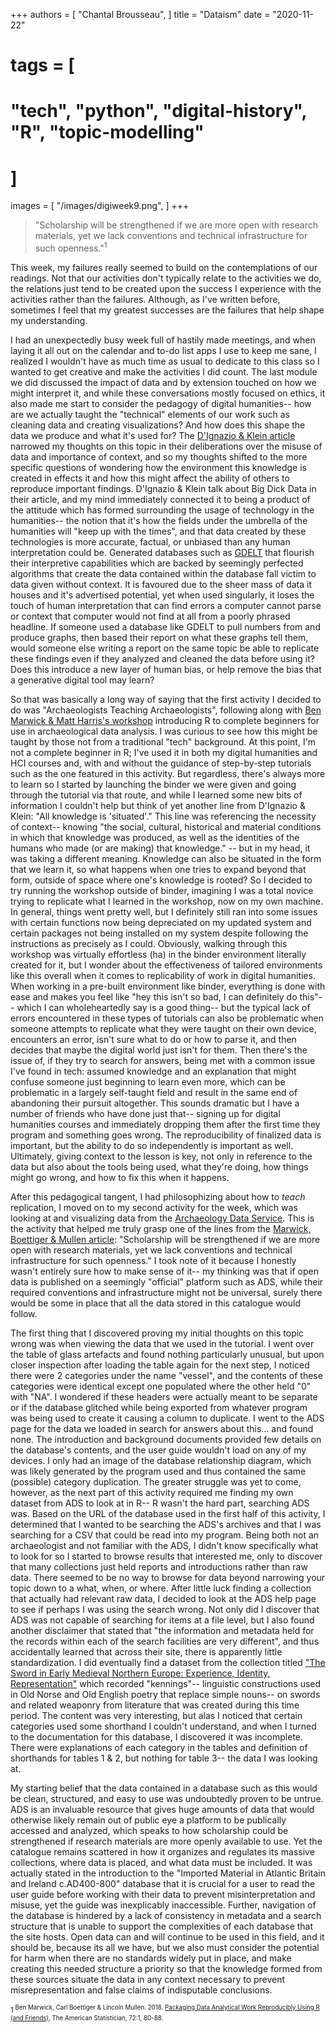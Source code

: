 +++
authors = [
    "Chantal Brousseau",
]
title = "Dataism"
date = "2020-11-22"
# tags = [
#     "tech", "python", "digital-history", "R", "topic-modelling"
# ]
images = [
"/images/digiweek9.png",
]
+++

> "Scholarship will be strengthened if we are more open with research materials, yet we lack conventions and technical infrastructure for such openness."<sup>1<sup>


This week, my failures really seemed to build on the contemplations of our readings. Not that our activities don't typically relate to the activities we do, the relations just tend to be created upon the success I experience with the activities rather than the failures. Although, as I've written before, sometimes I feel that my greatest successes are the failures that help shape my understanding.

I had an unexpectedly busy week full of hastily made meetings, and when laying it all out on the calendar and to-do list apps I use to keep me sane, I realized I wouldn't have as much time as usual to dedicate to this class so I wanted to get creative and make the activities I did count. The last module we did discussed the impact of data and by extension touched on how we might interpret it, and while these conversations mostly focused on ethics, it also made me start to consider the pedagogy of digital humanities-- how are we actually taught the "technical" elements of our work such as cleaning data and creating visualizations? And how does this shape the data we produce and what it's used for? The [D'Ignazio & Klein article](https://mitpressonpubpub.mitpress.mit.edu/pub/6ui5n4vo/release/4) narrowed my thoughts on this topic in their deliberations over the misuse of data and importance of context, and so my thoughts shifted to the more specific questions of wondering how the environment this knowledge is created in effects it and how this might affect the ability of others to reproduce important findings. D'Ignazio & Klein talk about Big Dick Data in their article, and my mind immediately connected it to being a product of the attitude which has formed surrounding the usage of technology in the humanities-- the notion that it's how the fields under the umbrella of the humanities will "keep up with the times", and that data created by these technologies is more accurate, factual, or unbiased than any human interpretation could be. Generated databases such as [GDELT](https://www.gdeltproject.org/) that flourish their interpretive capabilities which are backed by seemingly perfected algorithms that create the data contained within the database fall victim to data given without context. It is favoured due to the sheer mass of data it houses and it's advertised potential, yet when used singularly, it loses the touch of human interpretation that can find errors a computer cannot parse or context that computer would not find at all from a poorly phrased headline. If someone used a database like GDELT to pull numbers from and produce graphs, then based their report on what these graphs tell them, would someone else writing a report on the same topic be able to replicate these findings even if they analyzed and cleaned the data before using it? Does this introduce a new layer of human bias, or help remove the bias that a generative digital tool may learn?

So that was basically a long way of saying that the first activity I decided to do was "Archaeologists Teaching Archaeologists", following along with [Ben Marwick & Matt Harris's workshop](https://github.com/mrecos/SAA_R_workshop_2017) introducing R to complete beginners for use in archaeological data analysis. I was curious to see how this might be taught by those not from a traditional "tech" background. At this point, I'm not a complete beginner in R; I've used it in both my digital humanities and HCI courses and, with and without the guidance of step-by-step tutorials such as the one featured in this activity. But regardless, there's always more to learn so I started by launching the binder we were given and going through the tutorial via that route, and while I learned some new bits of information I couldn't help but think of yet another line from D'Ignazio & Klein: "All knowledge is 'situated'." This line was referencing the necessity of context-- knowing "the social, cultural, historical and material conditions in which that knowledge was produced, as well as the identities of the humans who made (or are making) that knowledge." -- but in my head, it was taking a different meaning. Knowledge can also be situated in the form that we learn it, so what happens when one tries to expand beyond that form, outside of space where one's knowledge is rooted? So I decided to try running the workshop outside of binder, imagining I was a total novice trying to replicate what I learned in the workshop, now on my own machine. In general, things went pretty well, but I definitely still ran into some issues with certain functions now being depreciated on my updated system and certain packages not being installed on my system despite following the instructions as precisely as I could. Obviously, walking through this workshop was virtually effortless (ha) in the binder environment literally created for it, but I wonder about the effectiveness of tailored environments like this overall when it comes to replicability of work in digital humanities. When working in a pre-built environment like binder, everything is done with ease and makes you feel like "hey this isn't so bad, I can definitely do this"-- which I can wholeheartedly say is a good thing-- but the typical lack of errors encountered in these types of tutorials can also be problematic when someone attempts to replicate what they were taught on their own device, encounters an error, isn't sure what to do or how to parse it, and then decides that maybe the digital world just isn't for them. Then there's the issue of, if they try to search for answers, being met with a common issue I've found in tech: assumed knowledge and an explanation that might confuse someone just beginning to learn even more, which can be problematic in a largely self-taught field and result in the same end of abandoning their pursuit altogether. This sounds dramatic but I have a number of friends who have done just that-- signing up for digital humanities courses and immediately dropping them after the first time they program and something goes wrong. The reproducibility of finalized data is important, but the ability to do so independently is important as well. Ultimately, giving context to the lesson is key, not only in reference to the data but also about the tools being used, what they're doing, how things might go wrong, and how to fix this when it happens.

After this pedagogical tangent, I had philosophizing about how to *teach* replication, I moved on to my second activity for the week, which was looking at and visualizing data from the [Archaeology Data Service](https://archaeologydataservice.ac.uk/). This is the activity that helped me truly grasp one of the lines from the [Marwick, Boettiger & Mullen article](http://faculty.washington.edu/bmarwick/PDFs/Marwick-Boettiger-Mullen-2018-TAS-research-compendia.pdf): "Scholarship will be strengthened if we are more open with research materials, yet we lack conventions and technical infrastructure for such openness." I took note of it because I honestly wasn't entirely sure how to make sense of it-- my thinking was that if open data is published on a seemingly "official" platform such as ADS, while their required conventions and infrastructure might not be universal, surely there would be some in place that all the data stored in this catalogue would follow.

The first thing that I discovered proving my initial thoughts on this topic wrong was when viewing the data that we used in the tutorial. I went over the table of glass artefacts and found nothing particularly unusual, but upon closer inspection after loading the table again for the next step, I noticed there were 2 categories under the name "vessel", and the contents of these categories were identical except one populated where the other held "0" with "NA". I wondered if these headers were actually meant to be separate or if the database glitched while being exported from whatever program was being used to create it causing a column to duplicate. I went to the ADS page for the data we loaded in search for answers about this... and found none. The introduction and background documents provided few details on the database's contents, and the user guide wouldn't load on any of my devices. I only had an image of the database relationship diagram, which was likely generated by the program used and thus contained the same (possible) category duplication. The greater struggle was yet to come, however, as the next part of this activity required me finding my own dataset from ADS to look at in R-- R wasn't the hard part, searching ADS was. Based on the URL of the database used in the first half of this activity, I determined that I wanted to be searching the ADS's archives and that I was searching for a CSV that could be read into my program. Being both not an archaeologist and not familiar with the ADS, I didn't know specifically what to look for so I started to browse results that interested me, only to discover that many collections just held reports and introductions rather than raw data. There seemed to be no way to browse for data beyond narrowing your topic down to a what, when, or where. After little luck finding a collection that actually had relevant raw data, I decided to look at the ADS help page to see if perhaps I was using the search wrong. Not only did I discover that ADS was not capable of searching for items at a file level, but I also found another disclaimer that stated that "the information and metadata held for the records within each of the search facilities are very different", and thus accidentally learned that across their site, there is apparently little standardization. I did eventually find a dataset from the collection titled ["The Sword in Early Medieval Northern Europe: Experience, Identity, Representation"](https://archaeologydataservice.ac.uk/archives/view/sword_2019/downloads.cfm) which recorded "kennings"-- linguistic constructions used in Old Norse and Old English poetry that replace simple nouns-- on swords and related weaponry from literature that was created during this time period. The content was very interesting, but alas I noticed that certain categories used some shorthand I couldn't understand, and when I turned to the documentation for this database, I discovered it was incomplete. There were explanations of each category in the tables and definition of shorthands for tables 1 & 2, but nothing for table 3-- the data I was looking at.

My starting belief that the data contained in a database such as this would be clean, structured, and easy to use was undoubtedly proven to be untrue. ADS is an invaluable resource that gives huge amounts of data that would otherwise likely remain out of public eye a platform to be publically accessed and analyzed, which speaks to how scholarship could be strengthened if research materials are more openly available to use. Yet the catalogue remains scattered in how it organizes and regulates its massive collections, where data is placed, and what data must be included. It was actually stated in the introduction to the "Imported Material in Atlantic Britain and Ireland c.AD400-800" database that it is crucial for a user to read the user guide before working with their data to prevent misinterpretation and misuse, yet the guide was inexplicably inaccessible. Further, navigation of the database is hindered by a lack of consistency in metadata and a search structure that is unable to support the complexities of each database that the site hosts. Open data can and will continue to be used in this field, and it should be, because its all we have, but we also must consider the potential for harm when there are no standards widely put in place, and make creating this needed structure a priority so that the knowledge formed from these sources situate the data in any context necessary to prevent misrepresentation and false claims of indisputable conclusions.

<sup>1<sup> Ben Marwick, Carl Boettiger & Lincoln Mullen. 2018. [Packaging Data Analytical Work Reproducibly Using R (and Friends)](http://faculty.washington.edu/bmarwick/PDFs/Marwick-Boettiger-Mullen-2018-TAS-research-compendia.pdf), The American Statistician, 72:1, 80-88.
